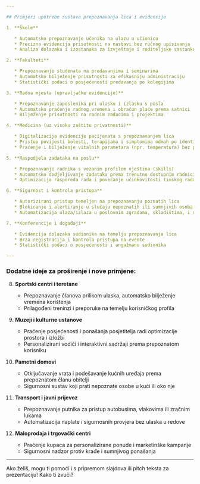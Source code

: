 ```yaml
---

## Primjeri upotrebe sustava prepoznavanja lica i evidencije

1. **Škole**

   * Automatsko prepoznavanje učenika na ulazu u učionicu
   * Precizna evidencija prisutnosti na nastavi bez ručnog upisivanja
   * Analiza dolazaka i izostanaka za izvještaje i roditeljske sastanke

2. **Fakulteti**

   * Prepoznavanje studenata na predavanjima i seminarima
   * Automatsko bilježenje prisutnosti za efikasniju administraciju
   * Statistički podaci o posjećenosti predavanja po kolegijima

3. **Radna mjesta (upravljačke evidencije)**

   * Prepoznavanje zaposlenika pri ulasku i izlasku s posla
   * Automatsko praćenje radnog vremena i obračun plaće prema satnici
   * Bilježenje prisutnosti na radnim zadacima i projektima

4. **Medicina (uz visoku zaštitu privatnosti)**

   * Digitalizacija evidencije pacijenata s prepoznavanjem lica
   * Pristup povijesti bolesti, terapijama i simptomima odmah po identifikaciji
   * Praćenje i bilježenje vitalnih parametara (npr. temperatura) bez papirnate administracije

5. **Raspodjela zadataka na poslu**

   * Prepoznavanje radnika s vezanim profilom vještina (skills)
   * Automatsko dodjeljivanje zadataka prema trenutno dostupnim radnicima i njihovim kompetencijama
   * Optimizacija rasporeda rada i povećanje učinkovitosti timskog rada

6. **Sigurnost i kontrola pristupa**

   * Autorizirani pristup temeljen na prepoznavanju poznatih lica
   * Blokiranje i alertiranje u slučaju nepoznatih ili sumnjivih osoba u sigurnosnim zonama
   * Automatizacija ulaza/izlaza u poslovnim zgradama, skladištima, i drugim osjetljivim prostorima

7. **Konferencije i događaji**

   * Evidencija dolazaka sudionika na temelju prepoznavanja lica
   * Brza registracija i kontrola pristupa na evente
   * Statistički podaci o posjećenosti i angažmanu sudionika

---
```


### Dodatne ideje za proširenje i nove primjene:

8. **Sportski centri i teretane**

   * Prepoznavanje članova prilikom ulaska, automatsko bilježenje vremena korištenja
   * Prilagođeni treninzi i preporuke na temelju korisničkog profila

9. **Muzeji i kulturne ustanove**

   * Praćenje posjećenosti i ponašanja posjetitelja radi optimizacije prostora i izložbi
   * Personalizirani vodiči i interaktivni sadržaji prema prepoznatom korisniku

10. **Pametni domovi**

    * Otključavanje vrata i podešavanje kućnih uređaja prema prepoznatom članu obitelji
    * Sigurnosni sustav koji prati nepoznate osobe u kući ili oko nje

11. **Transport i javni prijevoz**

    * Prepoznavanje putnika za pristup autobusima, vlakovima ili zračnim lukama
    * Automatizacija naplate i sigurnosnih provjera bez ulaska u redove

12. **Maloprodaja i trgovački centri**

    * Praćenje kupaca za personalizirane ponude i marketinške kampanje
    * Sigurnosni nadzor protiv krađe i sumnjivog ponašanja

---

Ako želiš, mogu ti pomoći i s pripremom slajdova ili pitch teksta za prezentaciju! Kako ti zvuči?
